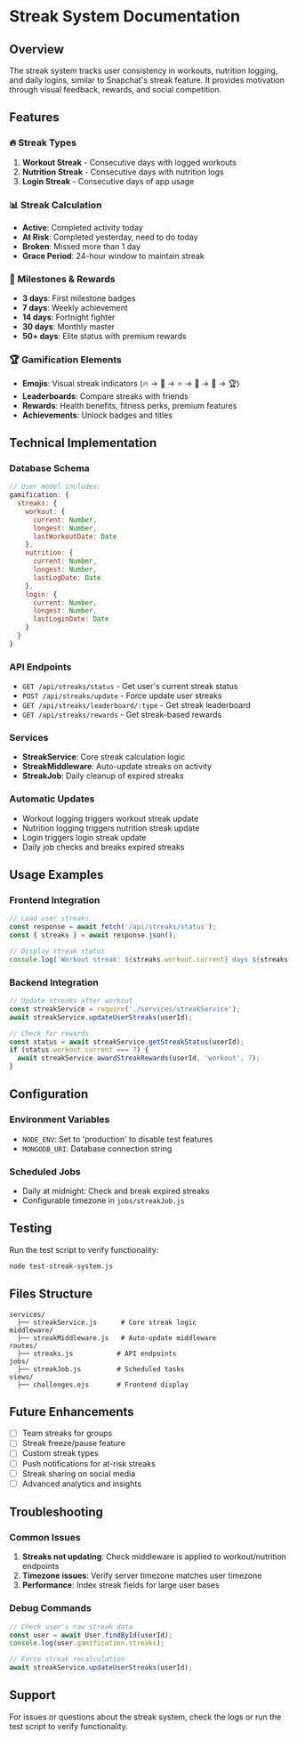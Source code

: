 # Streak System Documentation

## Overview
The streak system tracks user consistency in workouts, nutrition logging, and daily logins, similar to Snapchat's streak feature. It provides motivation through visual feedback, rewards, and social competition.

## Features

### 🔥 Streak Types
1. **Workout Streak** - Consecutive days with logged workouts
2. **Nutrition Streak** - Consecutive days with nutrition logs
3. **Login Streak** - Consecutive days of app usage

### 📊 Streak Calculation
- **Active**: Completed activity today
- **At Risk**: Completed yesterday, need to do today
- **Broken**: Missed more than 1 day
- **Grace Period**: 24-hour window to maintain streak

### 🎯 Milestones & Rewards
- **3 days**: First milestone badges
- **7 days**: Weekly achievement
- **14 days**: Fortnight fighter
- **30 days**: Monthly master
- **50+ days**: Elite status with premium rewards

### 🏆 Gamification Elements
- **Emojis**: Visual streak indicators (🔥 → 🚀 → ⭐ → 💎 → 👑 → 🏆)
- **Leaderboards**: Compare streaks with friends
- **Rewards**: Health benefits, fitness perks, premium features
- **Achievements**: Unlock badges and titles

## Technical Implementation

### Database Schema
```javascript
// User model includes:
gamification: {
  streaks: {
    workout: {
      current: Number,
      longest: Number,
      lastWorkoutDate: Date
    },
    nutrition: {
      current: Number,
      longest: Number,
      lastLogDate: Date
    },
    login: {
      current: Number,
      longest: Number,
      lastLoginDate: Date
    }
  }
}
```

### API Endpoints
- `GET /api/streaks/status` - Get user's current streak status
- `POST /api/streaks/update` - Force update user streaks
- `GET /api/streaks/leaderboard/:type` - Get streak leaderboard
- `GET /api/streaks/rewards` - Get streak-based rewards

### Services
- **StreakService**: Core streak calculation logic
- **StreakMiddleware**: Auto-update streaks on activity
- **StreakJob**: Daily cleanup of expired streaks

### Automatic Updates
- Workout logging triggers workout streak update
- Nutrition logging triggers nutrition streak update
- Login triggers login streak update
- Daily job checks and breaks expired streaks

## Usage Examples

### Frontend Integration
```javascript
// Load user streaks
const response = await fetch('/api/streaks/status');
const { streaks } = await response.json();

// Display streak status
console.log(`Workout streak: ${streaks.workout.current} days ${streaks.workout.emoji}`);
```

### Backend Integration
```javascript
// Update streaks after workout
const streakService = require('./services/streakService');
await streakService.updateUserStreaks(userId);

// Check for rewards
const status = await streakService.getStreakStatus(userId);
if (status.workout.current === 7) {
  await streakService.awardStreakRewards(userId, 'workout', 7);
}
```

## Configuration

### Environment Variables
- `NODE_ENV`: Set to 'production' to disable test features
- `MONGODB_URI`: Database connection string

### Scheduled Jobs
- Daily at midnight: Check and break expired streaks
- Configurable timezone in `jobs/streakJob.js`

## Testing

Run the test script to verify functionality:
```bash
node test-streak-system.js
```

## Files Structure
```
services/
  ├── streakService.js      # Core streak logic
middleware/
  ├── streakMiddleware.js   # Auto-update middleware
routes/
  ├── streaks.js           # API endpoints
jobs/
  ├── streakJob.js         # Scheduled tasks
views/
  ├── challenges.ejs       # Frontend display
```

## Future Enhancements
- [ ] Team streaks for groups
- [ ] Streak freeze/pause feature
- [ ] Custom streak types
- [ ] Push notifications for at-risk streaks
- [ ] Streak sharing on social media
- [ ] Advanced analytics and insights

## Troubleshooting

### Common Issues
1. **Streaks not updating**: Check middleware is applied to workout/nutrition endpoints
2. **Timezone issues**: Verify server timezone matches user timezone
3. **Performance**: Index streak fields for large user bases

### Debug Commands
```javascript
// Check user's raw streak data
const user = await User.findById(userId);
console.log(user.gamification.streaks);

// Force streak recalculation
await streakService.updateUserStreaks(userId);
```

## Support
For issues or questions about the streak system, check the logs or run the test script to verify functionality.